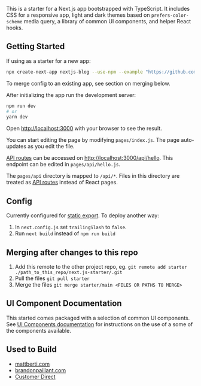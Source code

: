 This is a starter for a Next.js app bootstrapped with TypeScript. It includes CSS for a responsive app, light and dark themes based on `prefers-color-scheme` media query, a library of common UI components, and helper React hooks.

## Getting Started

If using as a starter for a new app:

```bash
npx create-next-app nextjs-blog --use-npm --example "https://github.com/dr-spaceman/next.js-starter"
```

To merge config to an existing app, see section on merging below.

After initializing the app run the development server:

```bash
npm run dev
# or
yarn dev
```

Open [http://localhost:3000](http://localhost:3000) with your browser to see the result.

You can start editing the page by modifying `pages/index.js`. The page auto-updates as you edit the file.

[API routes](https://nextjs.org/docs/api-routes/introduction) can be accessed on [http://localhost:3000/api/hello](http://localhost:3000/api/hello). This endpoint can be edited in `pages/api/hello.js`.

The `pages/api` directory is mapped to `/api/*`. Files in this directory are treated as [API routes](https://nextjs.org/docs/api-routes/introduction) instead of React pages.

## Config

Currently configured for [static export](https://nextjs.org/docs/advanced-features/static-html-export). To deploy another way:

1. In `next.config.js` set `trailingSlash` to `false`.
2. Run `next build` instead of `npm run build`

## Merging after changes to this repo

1. Add this remote to the other project repo, eg. `git remote add starter ./path_to_this_repo/next.js-starter/.git`
2. Pull the files `git pull starter`
3. Merge the files `git merge starter/main <FILES OR PATHS TO MERGE>`

## UI Component Documentation

This started comes packaged with a selection of common UI components. See [UI Components documentation](https://next-js-starter-3nqkw5h5m-dr-spaceman.vercel.app/components/) for instructions on the use of a some of the components available.

## Used to Build

- [mattberti.com](http://mattberti.com)
- [brandonpaillant.com](http://brandenpaillant.com)
- [Customer Direct](https://customerdirect.net)
